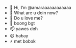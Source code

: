 - 👋 Hi, I’m @amaraaaaaaaaaaaa
- 👀 What are u doin  now?
- 🌱 Do u love me?
- 💞️ boong bgt
- 📫 yawes deh
- 😄 babay
- ⚡ met bobok

<!---
amaraaaaaaaaaaaa/amaraaaaaaaaaaaa is a ✨ special ✨ repository because its `README.md` (this file) appears on your GitHub profile.
You can click the Preview link to take a look at your changes.
--->
